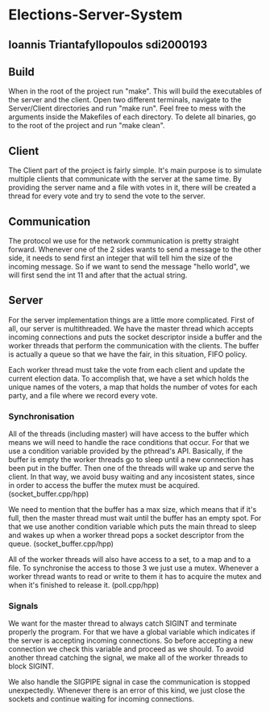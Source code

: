 # Elections-Server-System

## Ioannis Triantafyllopoulos sdi2000193

## Build
When in the root of the project run "make". This will build
the executables of the server and the client. Open two
different terminals, navigate to the Server/Client directories
and run "make run". Feel free to mess with the arguments
inside the Makefiles of each directory. To delete all binaries,
go to the root of the project and run "make clean".

## Client
The Client part of the project is fairly simple. It's main
purpose is to simulate multiple clients that communicate with
the server at the same time. By providing the server name and
a file with votes in it, there will be created a thread for
every vote and try to send the vote to the server.

## Communication
The protocol we use for the network communication is pretty
straight forward. Whenever one of the 2 sides wants to send a
message to the other side, it needs to send first an integer
that will tell him the size of the incoming message. So if we
want to send the message "hello world", we will first send the
int 11 and after that the actual string.

## Server
For the server implementation things are a little more complicated.
First of all, our server is multithreaded. We have the master thread
which accepts incoming connections and puts the socket descriptor
inside a buffer and the worker threads that perform the communication
with the clients. The buffer is actually a queue so that we have the
fair, in this situation, FIFO policy.

Each worker thread must take the vote from each client and update the
current election data. To accomplish that, we have a set which holds
the unique names of the voters, a map that holds the number of votes
for each party, and a file where we record every vote.

### Synchronisation
All of the threads (including master) will have access to the buffer
which means we will need to handle the race conditions that occur.
For that we use a condition variable provided by the pthread's API.
Basically, if the buffer is empty the worker threads go to sleep until
a new connection has been put in the buffer. Then one of the threads
will wake up and serve the client. In that way, we avoid busy waiting
and any incosistent states, since in order to access the buffer the
mutex must be acquired. (socket_buffer.cpp/hpp)

We need to mention that the buffer has a max size, which means that if
it's full, then the master thread must wait until the buffer has an
empty spot. For that we use another condition variable which puts the
main thread to sleep and wakes up when a worker thread pops a socket
descriptor from the queue. (socket_buffer.cpp/hpp)

All of the worker threads will also have access to a set, to a map and
to a file. To synchronise the access to those 3 we just use a mutex.
Whenever a worker thread wants to read or write to them it has to
acquire the mutex and when it's finished to release it. (poll.cpp/hpp)

### Signals
We want for the master thread to always catch SIGINT and terminate properly
the program. For that we have a global variable which indicates if the
server is accepting incoming connections. So before accepting a new connection
we check this variable and proceed as we should. To avoid another thread
catching the signal, we make all of the worker threads to block SIGINT.

We also handle the SIGPIPE signal in case the communication is stopped
unexpectedly. Whenever there is an error of this kind, we just close
the sockets and continue waiting for incoming connections.